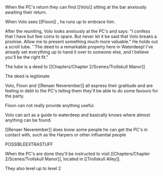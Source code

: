 When the PC's return they can find [[Volo]] sitting at the bar anxiously awaiting their return. 

When Volo sees [[Floon]] , he runs up to embrace him.

After the reuniting, Volo looks anxiously at the PC's and says:
"I confess that I have but few coins to spare. But never let it be said that Volo breaks a promise. Allow me to present something much more valuable." He holds out a scroll tube. ''The deed to a remarkable property here in Waterdeep! I've already set everything up to hand it over to someone else, and I believe you'll be the right fit."

The tube is a deed to [[Chapters/Chapter 2/Scenes/Trollskull Manor]]

The deed is legitimate

Volo, Floon and [[Renaer Neverember]] all express their gratitude and are feeling in debt to the PC's telling them they'll be able to do some favours for the party.

Floon can not really provide anything useful. 

Volo can act as a guide to waterdeep and basically knows where almost anything can be found. 

[[Renaer Neverember]] does know some people he can get the PC's in contact with, such as the Harpers or other influential people 

POSSIBLEEXTRASTUFF




When the PC's are done they'll be instructed to visit [[Chapters/Chapter 2/Scenes/Trollskull Manor]], located in [[Trollskull Alley]].

They also level up to level 2

